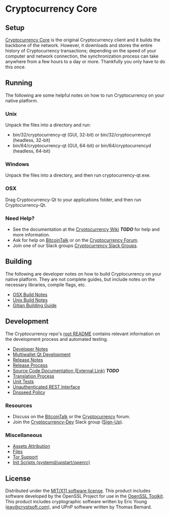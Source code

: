 Cryptocurrency Core
=====================

Setup
---------------------
[Cryptocurrency Core](http://cryptocurrency.org/wallet) is the original Cryptocurrency client and it builds the backbone of the network. However, it downloads and stores the entire history of Cryptocurrency transactions; depending on the speed of your computer and network connection, the synchronization process can take anywhere from a few hours to a day or more. Thankfully you only have to do this once.

Running
---------------------
The following are some helpful notes on how to run Cryptocurrency on your native platform.

### Unix

Unpack the files into a directory and run:

- bin/32/cryptocurrency-qt (GUI, 32-bit) or bin/32/cryptocurrencyd (headless, 32-bit)
- bin/64/cryptocurrency-qt (GUI, 64-bit) or bin/64/cryptocurrencyd (headless, 64-bit)

### Windows

Unpack the files into a directory, and then run cryptocurrency-qt.exe.

### OSX

Drag Cryptocurrency-Qt to your applications folder, and then run Cryptocurrency-Qt.

### Need Help?

* See the documentation at the [Cryptocurrency Wiki](https://en.bitcoin.it/wiki/Main_Page) ***TODO***
for help and more information.
* Ask for help on [BitcoinTalk](https://bitcointalk.org/index.php?topic=1262920.0) or on the [Cryptocurrency Forum](http://forum.cryptocurrency.org/).
* Join one of our Slack groups [Cryptocurrency Slack Groups](https://cryptocurrency.org/slack-logins/).

Building
---------------------
The following are developer notes on how to build Cryptocurrency on your native platform. They are not complete guides, but include notes on the necessary libraries, compile flags, etc.

- [OSX Build Notes](build-osx.md)
- [Unix Build Notes](build-unix.md)
- [Gitian Building Guide](gitian-building.md)

Development
---------------------
The Cryptocurrency repo's [root README](https://github.com/Cryptocurrency-Project/Cryptocurrency/blob/master/README.md) contains relevant information on the development process and automated testing.

- [Developer Notes](developer-notes.md)
- [Multiwallet Qt Development](multiwallet-qt.md)
- [Release Notes](release-notes.md)
- [Release Process](release-process.md)
- [Source Code Documentation (External Link)](https://dev.visucore.com/bitcoin/doxygen/) ***TODO***
- [Translation Process](translation_process.md)
- [Unit Tests](unit-tests.md)
- [Unauthenticated REST Interface](REST-interface.md)
- [Dnsseed Policy](dnsseed-policy.md)

### Resources

* Discuss on the [BitcoinTalk](https://bitcointalk.org/index.php?topic=1262920.0) or the [Cryptocurrency](http://forum.cryptocurrency.org/) forum.
* Join the [Cryptocurrency-Dev](https://cryptocurrency-dev.slack.com/) Slack group ([Sign-Up](https://cryptocurrency-dev.herokuapp.com/)).

### Miscellaneous
- [Assets Attribution](assets-attribution.md)
- [Files](files.md)
- [Tor Support](tor.md)
- [Init Scripts (systemd/upstart/openrc)](init.md)

License
---------------------
Distributed under the [MIT/X11 software license](http://www.opensource.org/licenses/mit-license.php).
This product includes software developed by the OpenSSL Project for use in the [OpenSSL Toolkit](https://www.openssl.org/). This product includes
cryptographic software written by Eric Young ([eay@cryptsoft.com](mailto:eay@cryptsoft.com)), and UPnP software written by Thomas Bernard.
